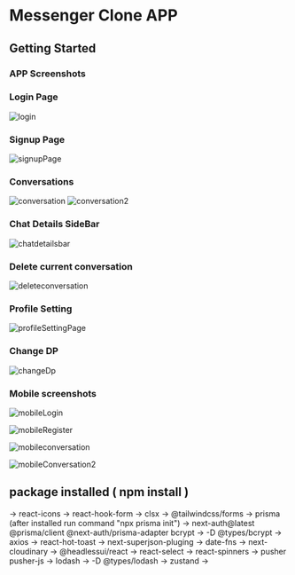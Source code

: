 # Messenger Clone APP

## Getting Started

### APP Screenshots

### Login Page
![login](https://github.com/Pranjil97/Messenger_Clone/assets/109173457/a8606d57-917f-4f9f-af00-4b5d7b602820)

### Signup Page
![signupPage](https://github.com/Pranjil97/Messenger_Clone/assets/109173457/9684e61a-fce7-4ff5-82ca-6e08344e6609)

### Conversations
![conversation](https://github.com/Pranjil97/Messenger_Clone/assets/109173457/8b4b1df6-d6cb-49b2-b444-b67f5ed2129b)
![conversation2](https://github.com/Pranjil97/Messenger_Clone/assets/109173457/1890c45c-2b89-467a-bd88-5efd66307b4a)

### Chat Details SideBar
![chatdetailsbar](https://github.com/Pranjil97/Messenger_Clone/assets/109173457/2422b7d3-b36b-4210-a2a7-ac47e805486f)

### Delete current conversation
![deleteconversation](https://github.com/Pranjil97/Messenger_Clone/assets/109173457/7f7192c8-2adb-4c78-aa05-574218e47af5)

### Profile Setting
![profileSettingPage](https://github.com/Pranjil97/Messenger_Clone/assets/109173457/116eb046-ed05-4d87-87f1-ca6a71878089)

### Change DP
![changeDp](https://github.com/Pranjil97/Messenger_Clone/assets/109173457/bd2c4967-5270-4fb6-a04c-3897757d8fa7)

### Mobile screenshots

 ![mobileLogin](https://github.com/Pranjil97/Messenger_Clone/assets/109173457/3fb8ee82-d6bd-408a-8ee2-6a8ec8dbbda4)
 
![mobileRegister](https://github.com/Pranjil97/Messenger_Clone/assets/109173457/4e77bf65-7883-403f-82b8-679876c44330)


![mobileconversation](https://github.com/Pranjil97/Messenger_Clone/assets/109173457/8c9038a5-ef9e-4148-ac58-47919ee48e36)

![mobileConversation2](https://github.com/Pranjil97/Messenger_Clone/assets/109173457/7486e355-203a-45f0-af04-f1f8a0b5129d)


## package installed ( npm install ) 
-> react-icons 
-> react-hook-form
-> clsx
-> @tailwindcss/forms
-> prisma (after installed run command "npx prisma init")
-> next-auth@latest @prisma/client @next-auth/prisma-adapter bcrypt
-> -D @types/bcrypt
-> axios
-> react-hot-toast
-> next-superjson-pluging
-> date-fns
-> next-cloudinary
-> @headlessui/react
-> react-select
-> react-spinners
-> pusher pusher-js
-> lodash
-> -D @types/lodash
-> zustand
->
